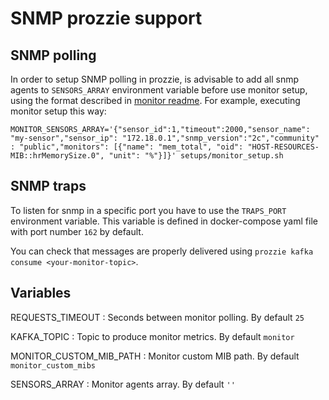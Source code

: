 ---
---

# SNMP prozzie support
## SNMP polling
In order to setup SNMP polling in prozzie, is advisable to add all snmp agents
to `SENSORS_ARRAY` environment variable before use monitor setup, using
the format described in
[monitor readme](https://github.com/wizzie-io/monitor#simple-snmp-monitoring).
For example, executing monitor setup this way:

```
MONITOR_SENSORS_ARRAY='{"sensor_id":1,"timeout":2000,"sensor_name": "my-sensor","sensor_ip": "172.18.0.1","snmp_version":"2c","community" : "public","monitors": [{"name": "mem_total", "oid": "HOST-RESOURCES-MIB::hrMemorySize.0", "unit": "%"}]}' setups/monitor_setup.sh
```

## SNMP traps
To listen for snmp in a specific port you have to use the `TRAPS_PORT` environment variable. This variable is defined in docker-compose yaml file with port number `162` by default.

You can check that messages are properly delivered using `prozzie kafka consume <your-monitor-topic>`.

## Variables

REQUESTS_TIMEOUT
: Seconds between monitor polling. By default `25`

KAFKA_TOPIC
: Topic to produce monitor metrics. By default `monitor`

MONITOR_CUSTOM_MIB_PATH
: Monitor custom MIB path. By default `monitor_custom_mibs`

SENSORS_ARRAY
: Monitor agents array. By default `''`
